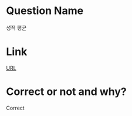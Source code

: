 # Question Name  
성적 평균  

# Link
[URL](https://softeer.ai/practice/info.do?idx=1&eid=389)  

# Correct or not and why?  
Correct  
